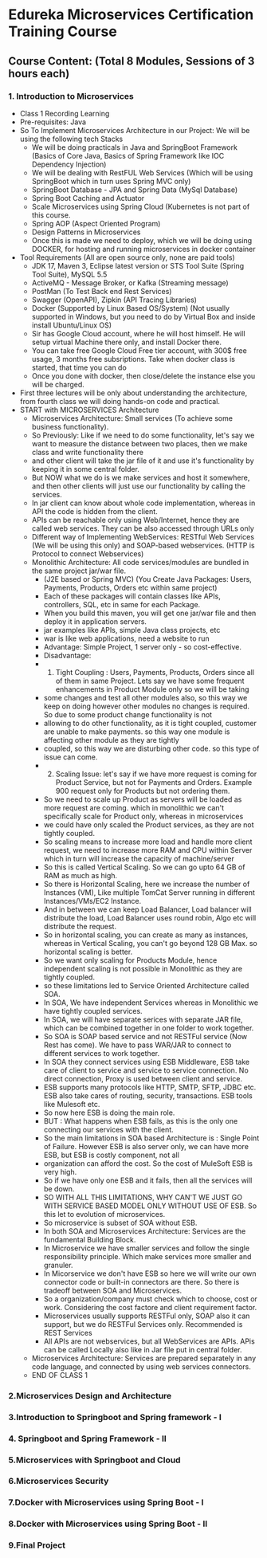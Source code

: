 # Edureka Microservices Certification Training Course

## Course Content: (Total 8 Modules, Sessions of 3 hours each)
### 1. Introduction to Microservices
* Class 1 Recording Learning
* Pre-requisites: Java
* So To Implement Microservices Architecture in our Project: We will be using the following tech Stacks
  * We will be doing practicals in Java and SpringBoot Framework (Basics of Core Java, Basics of Spring Framework like IOC Dependency Injection)
  * We will be dealing with RestFUL Web Services (Which will be using SpringBoot which in turn uses Spring MVC only)
  * SpringBoot Database - JPA and Spring Data (MySql Database)
  * Spring Boot Caching and Actuator
  * Scale Microservices using Spring Cloud (Kubernetes is not part of this course.
  * Spring AOP (Aspect Oriented Program)
  * Design Patterns in Microservices
  * Once this is made we need to deploy, which we will be doing using DOCKER, for hosting and running microservices in docker container
* Tool Requirements (All are open source only, none are paid tools)
  * JDK 17, Maven 3, Eclipse latest version or STS Tool Suite (Spring Tool Suite), MySQL 5.5
  * ActiveMQ - Message Broker, or Kafka (Streaming message)
  * PostMan (To Test Back end Rest Services)
  * Swagger (OpenAPI), Zipkin (API Tracing Libraries)
  * Docker (Supported by Linux Based OS/System) (Not usually supported in Windows, but you need to do by Virtual Box and inside install Ubuntu/Linux OS)
  * Sir has Google Cloud account, where he will host himself. He will setup virtual Machine there only, and install Docker there.
  * You can take free Google Cloud Free tier account, with 300$ free usage, 3 months free subsriptions. Take when docker class is started, that time you can do
  * Once you done with docker, then close/delete the instance else you will be charged.
* First three lectures will be only about understanding the architecture, from fourth class we will doing hands-on code and practical.
* START with MICROSERVICES Architecture
  * Microservices Architecture: Small services (To achieve some business functionality).
  * So Previously: Like if we need to do some functionality, let's say we want to measure the distance between two places, then we make class and write functionality there
  * and other client will take the jar file of it and use it's functionality by keeping it in some central folder.
  * But NOW what we do is we make services and host it somewhere, and then other clients will just use our functionality by calling the services.
  * In jar client can know about whole code implementation, whereas in API the code is hidden from the client.
  * APIs can be reachable only using Web/Internet, hence they are called web services. They can be also accessed through URLs only
  * Different way of Implementing WebServices: RESTful Web Services (We will be using this only) and SOAP-based webservices. (HTTP is Protocol to connect Webservices)
  * Monolithic Architecture: All code services/modules are bundled in the same project jar/war file.
     * (J2E based or Spring MVC) (You Create Java Packages: Users, Payments, Products, Orders etc within same project)
     * Each of these packages will contain classes like APIs, controllers, SQL, etc in same for each Package.
     * When you build this maven, you will get one jar/war file and then deploy it in application servers.
     * jar examples like APIs, simple Java class projects, etc
     * war is like web applications, need a website to run
     * Advantage: Simple Project, 1 server only - so cost-effective.
     * Disadvantage:
     * 1. Tight Coupling :  Users, Payments, Products, Orders since all of them in same Project. Lets say we have some frequent enhancements in Product Module only so we will be taking
     * some changes and test all other modules also, so this way we keep on doing however other modules no changes is required. So due to some product change functionality is not
     * allowing to do other functionality, as it is tight coupled, customer are unable to make payments. so this way one module is affecting other module as they are tightly
     * coupled, so this way we are disturbing other code. so this type of issue can come.
     * 2. Scaling Issue: let's say if we have more request is coming for Product Service, but not for Payments and Orders. Example 900 request only for Products but not ordering them.
     * So we need to scale up Product as servers will be loaded as more request are coming. which in monolithic we can't specifically scale for Product only, whereas in microservices
     * we could have only scaled the Product services, as they are not tightly coupled.
     * So scaling means to increase more load and handle more client request, we need to increase more RAM and CPU within Server which in turn will increase the capacity of machine/server
     * So this is called Vertical Scaling. So we can go upto 64 GB of RAM as much as high.
     * So there is Horizontal Scaling, here we increase the number of Instances (VM), Like multiple TomCat Server running in different Instances/VMs/EC2 Instance.
     * And in between we can keep Load Balancer, Load balancer will distribute the load, Load Balancer uses round robin, Algo etc will distribute the request.
     * So in horizontal scaling, you can create as many as instances, whereas in Vertical Scaling, you can't go beyond 128 GB Max. so horizontal scaling is better.
     * So we want only scaling for Products Module, hence independent scaling is not possible in Monolithic as they are tightly coupled.
     * so these limitations led to Service Oriented Architecture called SOA.
     * In SOA, We have independent Services whereas in Monolithic we have tightly coupled services.
     * In SOA, we will have separate serices with separate JAR file, which can be combined together in one folder to work together.
     * So SOA is  SOAP based service and not RESTFul service (Now Rest has come). We have to pass WAR/JAR to connect to different services to work together.
     * In SOA they connect services using ESB Middleware, ESB take care of client to service and service to service connection. No direct connection, Proxy is used between client and service.
     * ESB supports many protocols like HTTP, SMTP, SFTP, JDBC etc. ESB also take cares of routing, security, transactions. ESB tools like Mulesoft etc.
     * So now here ESB is doing the main role.
     * BUT : What happens when ESB fails, as this is the only one connecting our services with the client.
     * So the main limitations in SOA based Architecture is : Single Point of Failure. However ESB is also server only, we can have more ESB, but ESB is costly component, not all
     * organization can afford the cost. So the cost of MuleSoft ESB is very high.
     * So if we have only one ESB and it fails, then all the services will be down.
     * SO WITH ALL THIS LIMITATIONS, WHY CAN'T WE JUST GO WITH SERVICE BASED MODEL ONLY WITHOUT USE OF ESB. So this let to evolution of microservices.
     * So microservice is subset of SOA without ESB.
     * In both SOA and Microservices Architecture: Services are the fundamental Building Block.
     * In Microservice we have smaller services and follow the single responsibility principle. Which make services more smaller and granuler.
     * In Micorservice we don't have ESB so here we will write our own connector code or built-in connectors are there. So there is tradeoff between SOA and Microservices.
     * So a organization/company must check which to choose, cost or work. Considering the cost factore and client requirement factor.
     * Microservices usually supports RESTFul only, SOAP also it can support, but we do RESTFul Services only. Recommended is REST Services
     * All APIs are not webservices, but all WebServices are APIs. APis can be called Locally also like in Jar file put in central folder.
  * Microservices Architecture: Services are prepared separately in any code language, and connected by using web services connectors.
  * END OF CLASS 1



### 2.Microservices Design and Architecture
### 3.Introduction to Springboot and Spring framework - I
### 4. Springboot and Spring Framework - II
### 5.Microservices with Springboot and Cloud
### 6.Microservices Security
### 7.Docker with Microservices using Spring Boot - I
### 8.Docker with Microservices using Spring Boot - II
### 9.Final Project
